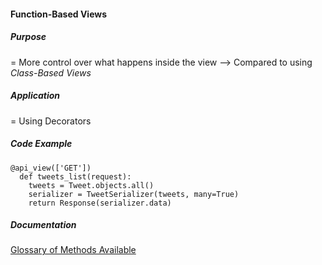 #### Function-Based Views
##### Purpose
= More control over what happens inside the view
--> Compared to using *Class-Based Views*

##### Application
= Using Decorators

##### Code Example 
```
@api_view(['GET'])
  def tweets_list(request):
    tweets = Tweet.objects.all()
    serializer = TweetSerializer(tweets, many=True)
    return Response(serializer.data)
```

##### Documentation 
[Glossary of Methods Available](https://cdrf.co)
